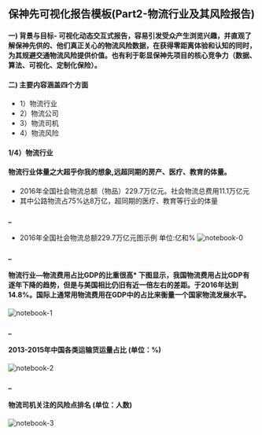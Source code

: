 ## 保神先可视化报告模板(Part2-物流行业及其风险报告)
#### 一) 背景与目标- 可视化动态交互式报告，容易引发受众产生浏览兴趣，并直观了解保神先供的、他们真正关心的物流风险数据，在获得零距离体验和认知的同时，为其规避交通物流风险提供价值。也有利于彰显保神先项目的核心竞争力（数据、算法、可视化、定制化保险）。
#### 二) 主要内容涵盖四个方面
* 1）物流行业
* 2）物流公司
* 3）物流司机
* 4）物流风险

#### 1/4）物流行业
#### 物流行业体量之大超乎你我的想象,远超同期的房产、医疗、教育的体量。
* 2016年全国社会物流总额（物品）229.7万亿元。社会物流总费用11.1万亿元
* 其中公路物流占75%达8万亿，超同期的医疗、教育等行业的体量
  

#### _ 
* 2016年全国社会物流总额229.7万亿元图示例 单位:亿和%
![notebook-0](https://github.com/MurphyWan/pydata_analysis/blob/master/data-visualization/images/BSX-01-Y2016-China_logistic.gif)



#### _
 #### 物流行业—物流费用占比GDP的比重很高* 下图显示，我国物流费用占比GDP有逐年下降的趋势，但是与美国相比仍旧有近一倍左右的差距。于2016年达到14.8%。国际上通常用物流费用在GDP中的占比来衡量一个国家物流发展水平。
![notebook-1](https://github.com/MurphyWan/pydata_analysis/blob/master/data-visualization/images/BSX-02-Y2016-China_vs_USA.gif)



#### _
#### 2013-2015年中国各类运输货运量占比 (单位：%)
![notebook-2](https://github.com/MurphyWan/pydata_analysis/blob/master/data-visualization/images/BSX-03-Y2013-15_china_channels.gif )

#### _


#### 物流司机关注的风险点排名 (单位：人数)
![notebook-3](https://github.com/MurphyWan/pydata_analysis/blob/master/data-visualization/images/BSX-04-Y2016-China_truck_drivers_risk_ranks.gif )
